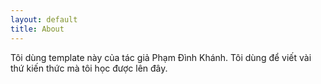 ```yaml
---
layout: default
title: About
---
```


Tôi dùng template này của tác giả Phạm Đình Khánh.
Tôi dùng để viết vài thứ kiến thức mà tôi học được lên đây.

